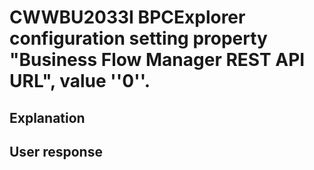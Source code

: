 # CWWBU2033I BPCExplorer configuration setting property "Business Flow Manager REST API URL", value ''0''.

## Explanation

## User response